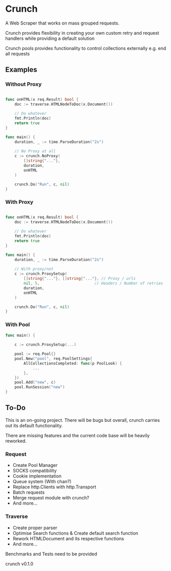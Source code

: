 # Crunch

A Web Scraper that works on mass grouped requests. 

Crunch provides flexibility in creating your own custom retry and request handlers while providing a default solution

Crunch pools provides functionality to control collections externally e.g. end all requests

## Examples

### Without Proxy

```go

func onHTML(x req.Result) bool {
    doc := traverse.HTMLNodeToDoc(x.Document())
    
    // Do whatever
    fmt.Println(doc)
    return true
}

func main() {
    duration, _ := time.ParseDuration("2s")
    
    // No Proxy at all
    c := crunch.NoProxy(
        []string{"..."},
        duration,
        onHTML
    )

    crunch.Do("Run", c, nil)
}


```

### With Proxy

```go

func onHTML(x req.Result) bool {
    doc := traverse.HTMLNodeToDoc(x.Document())
    
    // Do whatever
    fmt.Println(doc)
    return true
}

func main() {
    duration, _ := time.ParseDuration("2s")
    
    // With proxy/not
    c := crunch.ProxySetup(
        []string{"..."}, []string{"..."}, // Proxy / urls
        nil, 5,                        // Headers / Number of retries
        duration,
        onHTML
    )

    crunch.Do("Run", c, nil)
}


```
### With Pool

```go
func main() {
    
    c := crunch.ProxySetup(...)

    pool := req.Pool{}
    pool.New("pool", req.PoolSettings{
        AllCollectionsCompleted: func(p PoolLook) {
            ...
        },
    })
    pool.Add("new", c)
    pool.RunSession("new")
}


```

## To-Do

This is an on-going project. There will be bugs but overall, crunch carries out its default functionality.

There are missing features and the current code base will be heavily reworked.

### Request

- Create Pool Manager
- SOCKS compatibility
- Cookie implementation
- Queue system (With chan?)
- Replace http.Clients with http.Transport
- Batch requests
- Merge request module with crunch?
- And more...

### Traverse

- Create proper parser
- Optimise Search functions & Create default search function
- Rework HTMLDocument and its respective functions
- And more...

Benchmarks and Tests need to be provided

crunch v0.1.0
